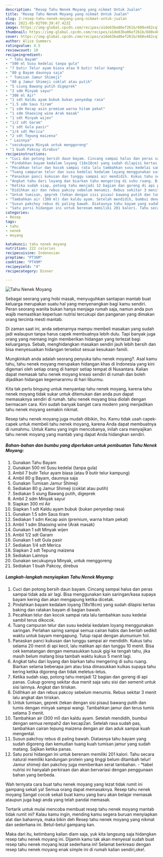 ```yaml
---
description: "Resep Tahu Nenek Moyang yang nikmat Untuk Jualan"
title: "Resep Tahu Nenek Moyang yang nikmat Untuk Jualan"
slug: 2-resep-tahu-nenek-moyang-yang-nikmat-untuk-jualan
date: 2021-05-02T09:39:47.423Z
image: https://img-global.cpcdn.com/recipes/a1de63ba86ef261b/680x482cq70/tahu-nenek-moyang-foto-resep-utama.jpg
thumbnail: https://img-global.cpcdn.com/recipes/a1de63ba86ef261b/680x482cq70/tahu-nenek-moyang-foto-resep-utama.jpg
cover: https://img-global.cpcdn.com/recipes/a1de63ba86ef261b/680x482cq70/tahu-nenek-moyang-foto-resep-utama.jpg
author: Alice Summers
ratingvalue: 4.5
reviewcount: 10
recipeingredient:
- " Tahu Bayam"
- "500 ml Susu kedelai tanpa gula"
- "7 butir Telur ayam biasa atau 9 butir telur kampung"
- "80 g Bayam daunnya saja"
- " Tumisan Jamur Shimeji"
- "80 g Jamur Shimeji coklat atau putih"
- "5 siung Bawang putih digeprek"
- "2 sdm Minyak sayur"
- "300 ml Air"
- "1 sdt Kaldu ayam bubuk bukan penyedap rasa"
- "1.5 sdm Saus tiram"
- "1 sdm Kecap asin premium warna hitam pekat"
- "1 sdm Shaoxing wine Arak masak"
- "1 sdt Minyak wijen"
- "1/2 sdt Garam"
- "1 sdt Gula pasir"
- "1/4 sdt Merica"
- "2 sdt Tepung maizena"
- " Lainnya"
- "secukupnya Minyak untuk menggoreng"
- "1 buah Pakcoy direbus"
recipeinstructions:
- "Cuci dan potong bersih daun bayam. Cincang sampai halus dan peras sampai tidak ada air lagi. Bisa menggunakan kain saringan/kasa supaya bayam kering dan akan mengapung ketika dicetak."
- "Pindahkan bayam kedalam loyang (18x18cm) yang sudah dilapisi kertas baking dan ratakan bayam di bagian bawah."
- "Pecahkan telur dan kocok sampai rata lalu tambahkan susu kedelai sambil terus dikocok."
- "Tuang campuran telur dan susu kedelai kedalam loyang menggunakan saringan. Perlahan saring sampai semua cairan habis dan berilah sedikit waktu untuk bayam mengapung. Tutup rapat dengan alumunium foil."
- "Panaskan panci kukusan dan tunggu sampai air mendidih. Kukus tahu selama 20 menit di api kecil, lalu matikan api dan tunggu 10 menit. Bisa cek kematangan dengan memasukkan tusuk gigi ke tengah tahu, jika masih belum matang bisa tambah waktu kukus 5 menit lagi."
- "Angkat tahu dari loyang dan biarkan tahu mengering di suhu ruang. Biarkan selama beberapa jam atau bisa dimasukkan kulkas supaya tahu kering ketika digoreng dan tidak meletus-letus."
- "Ketika sudah siap, potong tahu menjadi 12 bagian dan goreng di api panas. Cukup goreng sekitar dua menit saja satu sisi dan semenit untuk sisi lainnya. Angkat dan tiriskan."
- "Didihkan air dan rebus pakcoy sebelum menumis. Rebus sekitar 3 menit lalu angkat dan tiriskan."
- "Untuk tumisan, geprek (tekan dengan sisi pisau) bawang putih dan tumis dengan minyak sampai wangi. Tambahkan jamur dan terus tumis selama 3 menit."
- "Tambahkan air (300 ml) dan kaldu ayam. Setelah mendidih, bumbui dengan semua rempah2 dan kecap2an. Setelah rasa sudah pas, tambahkan cairan tepung maizena dengan air dan aduk sampai kuah mengental."
- "Susun pakchoy rebus di paling bawah. Diatasnya tahu bayam yang sudah digoreng dan kemudian tuang kuah tumisan jamur yang sudah matang. Sajikan ketika panas."
- "Satu porsi hidangan ini untuk berenam memiliki 201 kalori. Tahu secara natural memiliki kandungan protein yang tinggi belum ditambah telur! Jamur shimeji dan pakchoy juga memberikan serat tambahan. *tabel nutrisi ini hanyalah perkiraan dan akan bervariasi dengan penggunaan bahan yang berbeda."
categories:
- Resep
tags:
- tahu
- nenek
- moyang

katakunci: tahu nenek moyang 
nutrition: 222 calories
recipecuisine: Indonesian
preptime: "PT36M"
cooktime: "PT49M"
recipeyield: "4"
recipecategory: Dinner

---
```



![Tahu Nenek Moyang](https://img-global.cpcdn.com/recipes/a1de63ba86ef261b/680x482cq70/tahu-nenek-moyang-foto-resep-utama.jpg)

Sebagai seorang yang hobi masak, menyuguhkan santapan mantab buat keluarga merupakan suatu hal yang menyenangkan bagi kamu sendiri. Peran seorang  wanita bukan hanya menjaga rumah saja, namun anda pun wajib memastikan keperluan nutrisi tercukupi dan panganan yang dimakan orang tercinta mesti mantab.

Di zaman  saat ini, anda sebenarnya mampu membeli masakan yang sudah jadi walaupun tanpa harus capek membuatnya lebih dulu. Tapi banyak juga orang yang memang ingin memberikan hidangan yang terlezat bagi keluarganya. Sebab, menghidangkan masakan sendiri jauh lebih bersih dan bisa menyesuaikan hidangan tersebut sesuai kesukaan famili. 



Mungkinkah anda adalah seorang penyuka tahu nenek moyang?. Asal kamu tahu, tahu nenek moyang merupakan hidangan khas di Indonesia yang kini digemari oleh setiap orang di hampir setiap tempat di Nusantara. Kalian dapat memasak tahu nenek moyang kreasi sendiri di rumah dan boleh dijadikan hidangan kegemaranmu di hari liburmu.

Kita tak perlu bingung untuk menyantap tahu nenek moyang, karena tahu nenek moyang tidak sukar untuk ditemukan dan anda pun dapat memasaknya sendiri di rumah. tahu nenek moyang bisa diolah dengan bermacam cara. Kini sudah banyak banget cara modern yang menjadikan tahu nenek moyang semakin nikmat.

Resep tahu nenek moyang juga mudah dibikin, lho. Kamu tidak usah capek-capek untuk membeli tahu nenek moyang, karena Anda dapat membuatnya di rumahmu. Untuk Kamu yang ingin mencobanya, inilah cara menyajikan tahu nenek moyang yang mantab yang dapat Anda hidangkan sendiri.

<!--inarticleads1-->

##### Bahan-bahan dan bumbu yang diperlukan untuk pembuatan Tahu Nenek Moyang:

1. Gunakan  Tahu Bayam
1. Gunakan 500 ml Susu kedelai (tanpa gula)
1. Ambil 7 butir Telur ayam biasa (atau 9 butir telur kampung)
1. Ambil 80 g Bayam, daunnya saja
1. Gunakan  Tumisan Jamur Shimeji
1. Sediakan 80 g Jamur Shimeji (coklat atau putih)
1. Sediakan 5 siung Bawang putih, digeprek
1. Ambil 2 sdm Minyak sayur
1. Siapkan 300 ml Air
1. Siapkan 1 sdt Kaldu ayam bubuk (bukan penyedap rasa)
1. Gunakan 1.5 sdm Saus tiram
1. Sediakan 1 sdm Kecap asin (premium, warna hitam pekat)
1. Ambil 1 sdm Shaoxing wine (Arak masak)
1. Gunakan 1 sdt Minyak wijen
1. Ambil 1/2 sdt Garam
1. Gunakan 1 sdt Gula pasir
1. Sediakan 1/4 sdt Merica
1. Siapkan 2 sdt Tepung maizena
1. Sediakan  Lainnya
1. Gunakan secukupnya Minyak, untuk menggoreng
1. Sediakan 1 buah Pakcoy, direbus




<!--inarticleads2-->

##### Langkah-langkah menyiapkan Tahu Nenek Moyang:

1. Cuci dan potong bersih daun bayam. Cincang sampai halus dan peras sampai tidak ada air lagi. Bisa menggunakan kain saringan/kasa supaya bayam kering dan akan mengapung ketika dicetak.
1. Pindahkan bayam kedalam loyang (18x18cm) yang sudah dilapisi kertas baking dan ratakan bayam di bagian bawah.
1. Pecahkan telur dan kocok sampai rata lalu tambahkan susu kedelai sambil terus dikocok.
1. Tuang campuran telur dan susu kedelai kedalam loyang menggunakan saringan. Perlahan saring sampai semua cairan habis dan berilah sedikit waktu untuk bayam mengapung. Tutup rapat dengan alumunium foil.
1. Panaskan panci kukusan dan tunggu sampai air mendidih. Kukus tahu selama 20 menit di api kecil, lalu matikan api dan tunggu 10 menit. Bisa cek kematangan dengan memasukkan tusuk gigi ke tengah tahu, jika masih belum matang bisa tambah waktu kukus 5 menit lagi.
1. Angkat tahu dari loyang dan biarkan tahu mengering di suhu ruang. Biarkan selama beberapa jam atau bisa dimasukkan kulkas supaya tahu kering ketika digoreng dan tidak meletus-letus.
1. Ketika sudah siap, potong tahu menjadi 12 bagian dan goreng di api panas. Cukup goreng sekitar dua menit saja satu sisi dan semenit untuk sisi lainnya. Angkat dan tiriskan.
1. Didihkan air dan rebus pakcoy sebelum menumis. Rebus sekitar 3 menit lalu angkat dan tiriskan.
1. Untuk tumisan, geprek (tekan dengan sisi pisau) bawang putih dan tumis dengan minyak sampai wangi. Tambahkan jamur dan terus tumis selama 3 menit.
1. Tambahkan air (300 ml) dan kaldu ayam. Setelah mendidih, bumbui dengan semua rempah2 dan kecap2an. Setelah rasa sudah pas, tambahkan cairan tepung maizena dengan air dan aduk sampai kuah mengental.
1. Susun pakchoy rebus di paling bawah. Diatasnya tahu bayam yang sudah digoreng dan kemudian tuang kuah tumisan jamur yang sudah matang. Sajikan ketika panas.
1. Satu porsi hidangan ini untuk berenam memiliki 201 kalori. Tahu secara natural memiliki kandungan protein yang tinggi belum ditambah telur! Jamur shimeji dan pakchoy juga memberikan serat tambahan. - *tabel nutrisi ini hanyalah perkiraan dan akan bervariasi dengan penggunaan bahan yang berbeda.




Wah ternyata cara buat tahu nenek moyang yang lezat tidak rumit ini gampang sekali ya! Semua orang dapat memasaknya. Resep tahu nenek moyang Sangat cocok sekali buat kamu yang baru akan belajar memasak ataupun juga bagi anda yang telah pandai memasak.

Tertarik untuk mulai mencoba membuat resep tahu nenek moyang mantab tidak rumit ini? Kalau kamu ingin, mending kamu segera buruan menyiapkan alat dan bahannya, maka bikin deh Resep tahu nenek moyang yang nikmat dan sederhana ini. Betul-betul gampang kan. 

Maka dari itu, ketimbang kalian diam saja, yuk kita langsung saja hidangkan resep tahu nenek moyang ini. Dijamin kamu tak akan menyesal sudah buat resep tahu nenek moyang lezat sederhana ini! Selamat berkreasi dengan resep tahu nenek moyang enak simple ini di rumah kalian sendiri,oke!.

